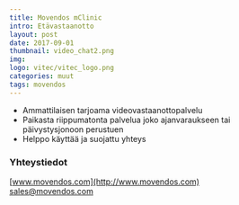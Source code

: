 ```yaml
---
title: Movendos mClinic
intro: Etävastaanotto
layout: post
date: 2017-09-01
thumbnail: video_chat2.png
img: 
logo: vitec/vitec_logo.png
categories: muut
tags: movendos
---
```


- Ammattilaisen tarjoama videovastaanottopalvelu
- Paikasta riippumatonta palvelua joko ajanvaraukseen tai päivystysjonoon perustuen
- Helppo käyttää ja suojattu yhteys


### Yhteystiedot

[www.movendos.com](http://www.movendos.com)  
[sales@movendos.com](mailto://sales@movendos.com)

<a href="https://www.linkedin.com/company/movendos"><i class="fa fa-linkedin"></i></a> 
<a href="https://twitter.com/movendos"><i class="fa fa-twitter"></i></a>  

